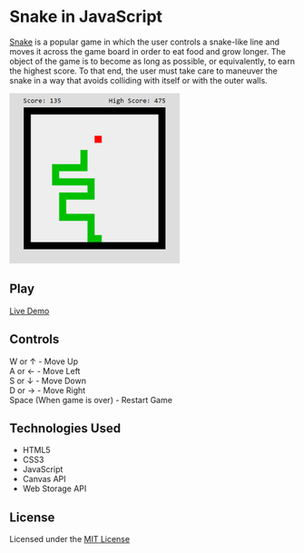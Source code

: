 # Snake in JavaScript
[Snake](https://en.wikipedia.org/wiki/Snake_(video_game_genre)) is a popular game in which the user controls a snake-like line and moves it across the game board in order to eat food and grow longer. The object of the game is to become as long as possible, or equivalently, to earn the highest score. To that end, the user must take care to maneuver the snake in a way that avoids colliding with itself or with the outer walls.

<img src="/images/snake.png" alt="A game of Snake being played" width="300px" height="300px">

## Play
[Live Demo](https://universe-one.github.io/Snake/)

## Controls
W or &#8593; - Move Up  
A or &#8592; - Move Left  
S or &#8595; - Move Down  
D or &#8594; - Move Right  
Space (When game is over) - Restart Game

## Technologies Used
* HTML5
* CSS3
* JavaScript
* Canvas API
* Web Storage API

## License
Licensed under the [MIT License](LICENSE)